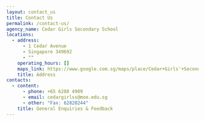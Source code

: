 ```yaml
---
layout: contact_us
title: Contact Us
permalink: /contact-us/
agency_name: Cedar Girls Secondary School
locations:
  - address:
      - 1 Cedar Avenue
      - Singapore 349692
      - ""
    operating_hours: []
    maps_link: https://www.google.com.sg/maps/place/Cedar+Girls'+Secondary+School/@1.3342352,103.8722523,17z/data=!3m1!4b1!4m6!3m5!1s0x31da178489286b39:0x30f3b17c854cd0f6!8m2!3d1.3342298!4d103.8744464!16zL20vMGdsZDhu
    title: Address
contacts:
  - content:
      - phone: +65 6288 4909
      - email: cedargirlss@moe.edu.sg
      - other: "Fax: 62820244"
    title: General Enquiries & Feedback
---
```

